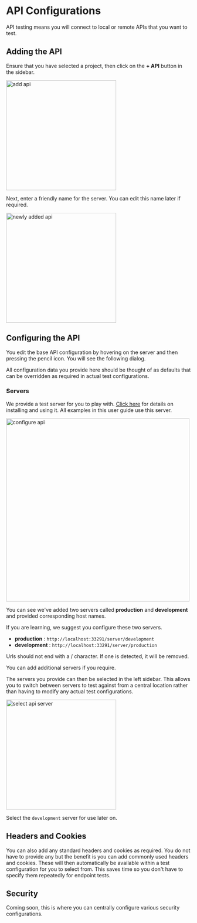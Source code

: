 # API Configurations

API testing means you will connect to local or remote APIs that you want to test.

## Adding the API
Ensure that you have selected a project, then click on the **+ API** button in the sidebar.

<img src="add-api.png" width="300" alt="add api"/>

Next, enter a friendly name for the server. You can edit this name later if required.

<img src="newly-added-api.png" width="300" alt="newly added api"/>

## Configuring the API

You edit the base API configuration by hovering on the server and then pressing the pencil icon. You will see the following dialog.

All configuration data you provide here should be thought of as defaults that can be overridden as required in actual test configurations.

### Servers
We provide a test server for you to play with. [Click here](The-Test-Server.md) for details on installing and using it. All examples in this user guide use this server.

<img src="configure-api.png" width="500" alt="configure api"/>

You can see we've added two servers called **production** and **development** and provided corresponding host names. 

If you are learning, we suggest you configure these two servers.

- **production** : ```http://localhost:33291/server/development```
- **development** : ```http://localhost:33291/server/production```

Urls should not end with a / character. If one is detected, it will be removed.

You can add additional servers if you require.

The servers you provide can then be selected in the left sidebar. This allows you to switch between servers to test against from a central location rather than having to modify any actual test configurations.

<img src="api-active-select.png" width="300" alt="select api server"/>

Select the ```development``` server for use later on.

## Headers and Cookies
You can also add any standard headers and cookies as required. You do not have to provide any but the benefit is you can add commonly used headers and cookies. These will then automatically be available within a test configuration for you to select from. This saves time so you don't have to specify them repeatedly for endpoint tests.

## Security
Coming soon, this is where you can centrally configure various security configurations.
